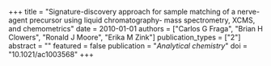+++
title = "Signature-discovery approach for sample matching of a nerve-agent precursor using liquid chromatography- mass spectrometry, XCMS, and chemometrics"
date = 2010-01-01
authors = ["Carlos G Fraga", "Brian H Clowers", "Ronald J Moore", "Erika M Zink"]
publication_types = ["2"]
abstract = ""
featured = false
publication = "*Analytical chemistry*"
doi = "10.1021/ac1003568"
+++

